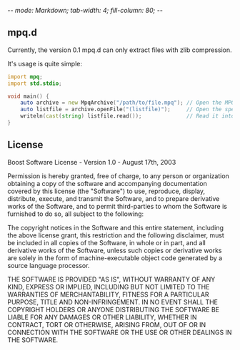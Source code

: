 -*- mode: Markdown; tab-width: 4; fill-column: 80; -*-


mpq.d
-----

Currently, the version 0.1 mpq.d can only extract files with zlib compression.

It's usage is quite simple:

```D
import mpq;
import std.stdio;

void main() {
    auto archive = new MpqArchive("/path/to/file.mpq"); // Open the MPQ archive.
    auto listfile = archive.openFile("(listfile)");     // Open the special listfile.
    writeln(cast(string) listfile.read());              // Read it into standard output.
}
```


License
-------

Boost Software License - Version 1.0 - August 17th, 2003

Permission is hereby granted, free of charge, to any person or organization
obtaining a copy of the software and accompanying documentation covered by this
license (the "Software") to use, reproduce, display, distribute, execute, and
transmit the Software, and to prepare derivative works of the Software, and to
permit third-parties to whom the Software is furnished to do so, all subject to
the following:

The copyright notices in the Software and this entire statement, including the
above license grant, this restriction and the following disclaimer, must be
included in all copies of the Software, in whole or in part, and all derivative
works of the Software, unless such copies or derivative works are solely in the
form of machine-executable object code generated by a source language processor.

THE SOFTWARE IS PROVIDED "AS IS", WITHOUT WARRANTY OF ANY KIND, EXPRESS OR
IMPLIED, INCLUDING BUT NOT LIMITED TO THE WARRANTIES OF MERCHANTABILITY, FITNESS
FOR A PARTICULAR PURPOSE, TITLE AND NON-INFRINGEMENT. IN NO EVENT SHALL THE
COPYRIGHT HOLDERS OR ANYONE DISTRIBUTING THE SOFTWARE BE LIABLE FOR ANY DAMAGES
OR OTHER LIABILITY, WHETHER IN CONTRACT, TORT OR OTHERWISE, ARISING FROM, OUT OF
OR IN CONNECTION WITH THE SOFTWARE OR THE USE OR OTHER DEALINGS IN THE SOFTWARE.
